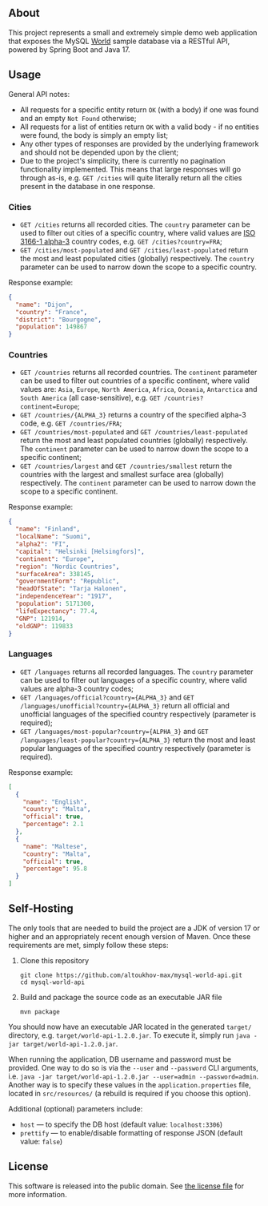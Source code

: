 ## About
This project represents a small and extremely simple demo web application that exposes the MySQL
[World](https://dev.mysql.com/doc/world-setup/en/world-setup-installation.html) sample database via a RESTful API, powered by Spring Boot
and Java 17.

## Usage
General API notes:
* All requests for a specific entity return `OK` (with a body) if one was found and an empty `Not Found` otherwise;
* All requests for a list of entities return `OK` with a valid body - if no entities were found, the body is simply an empty list;
* Any other types of responses are provided by the underlying framework and should not be depended upon by the client;
* Due to the project's simplicity, there is currently no pagination functionality implemented. This means that large responses will go
  through as-is, e.g. `GET /cities` will quite literally return all the cities present in the database in one response.

### Cities
* `GET /cities` returns all recorded cities. The `country` parameter can be used to filter out cities of a specific country, where valid
  values are [ISO 3166-1 alpha-3](https://en.wikipedia.org/wiki/ISO_3166-1_alpha-3) country codes, e.g. `GET /cities?country=FRA`;
* `GET /cities/most-populated` and `GET /cities/least-populated` return the most and least populated cities (globally) respectively. The
  `country` parameter can be used to narrow down the scope to a specific country.

Response example:
```json
{
  "name": "Dijon",
  "country": "France",
  "district": "Bourgogne",
  "population": 149867
}
```

### Countries
* `GET /countries` returns all recorded countries. The `continent` parameter can be used to filter out countries of a specific continent,
  where valid values are: `Asia`, `Europe`, `North America`, `Africa`, `Oceania`, `Antarctica` and `South America` (all case-sensitive),
  e.g. `GET /countries?continent=Europe`;
* `GET /countries/{ALPHA_3}` returns a country of the specified alpha-3 code, e.g. `GET /countries/FRA`;
* `GET /countries/most-populated` and `GET /countries/least-populated` return the most and least populated countries (globally)
  respectively. The `continent` parameter can be used to narrow down the scope to a specific continent;
* `GET /countries/largest` and `GET /countries/smallest` return the countries with the largest and smallest surface area (globally)
  respectively. The `continent` parameter can be used to narrow down the scope to a specific continent.

Response example:
```json
{
  "name": "Finland",
  "localName": "Suomi",
  "alpha2": "FI",
  "capital": "Helsinki [Helsingfors]",
  "continent": "Europe",
  "region": "Nordic Countries",
  "surfaceArea": 338145,
  "governmentForm": "Republic",
  "headOfState": "Tarja Halonen",
  "independenceYear": "1917",
  "population": 5171300,
  "lifeExpectancy": 77.4,
  "GNP": 121914,
  "oldGNP": 119833
}
```

### Languages
* `GET /languages` returns all recorded languages. The `country` parameter can be used to filter out languages of a specific country, where
  valid values are alpha-3 country codes;
* `GET /languages/official?country={ALPHA_3}` and `GET /languages/unofficial?country={ALPHA_3}` return all official and unofficial languages
  of the specified country respectively (parameter is required);
* `GET /languages/most-popular?country={ALPHA_3}` and `GET /languages/least-popular?country={ALPHA_3}` return the most and least popular
  languages of the specified country respectively (parameter is required).

Response example:
```json
[
  {
    "name": "English",
    "country": "Malta",
    "official": true,
    "percentage": 2.1
  },
  {
    "name": "Maltese",
    "country": "Malta",
    "official": true,
    "percentage": 95.8
  }
]
```

## Self-Hosting
The only tools that are needed to build the project are a JDK of version 17 or higher and an appropriately recent enough version of Maven.
Once these requirements are met, simply follow these steps:

1. Clone this repository
   ```shell
   git clone https://github.com/altoukhov-max/mysql-world-api.git
   cd mysql-world-api
   ```
2. Build and package the source code as an executable JAR file
   ```shell
   mvn package
   ```

You should now have an executable JAR located in the generated `target/` directory, e.g. `target/world-api-1.2.0.jar`. To execute it, simply
run `java -jar target/world-api-1.2.0.jar`.

When running the application, DB username and password must be provided. One way to do so is via the `--user` and `--password` CLI
arguments, i.e. `java -jar target/world-api-1.2.0.jar --user=admin --password=admin`. Another way is to specify these values in the
`application.properties` file, located in `src/resources/` (a rebuild is required if you choose this option).

Additional (optional) parameters include:
- `host` — to specify the DB host (default value: `localhost:3306`)
- `prettify` — to enable/disable formatting of response JSON (default value: `false`)

## License
This software is released into the public domain. See [the license file](LICENSE) for more information.
